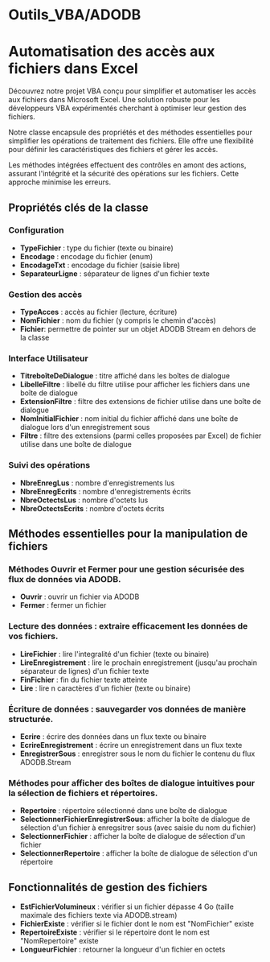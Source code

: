 # Outils_VBA/ADODB
<h1>Automatisation des accès aux fichiers dans Excel</h1>
<p>Découvrez notre projet VBA conçu pour simplifier et automatiser les accès aux fichiers dans Microsoft Excel. Une solution robuste pour les développeurs VBA expérimentés cherchant à optimiser leur gestion des fichiers.</p>
<p>Notre classe encapsule des propriétés et des méthodes essentielles pour simplifier les opérations de traitement des fichiers. Elle offre une flexibilité pour définir les caractéristiques des fichiers et gérer les accès.</p>
<p>Les méthodes intégrées effectuent des contrôles en amont des actions, assurant l'intégrité et la sécurité des opérations sur les fichiers. Cette approche minimise les erreurs.</p>
<h2>Propriétés clés de la classe</h2>
<h3>Configuration</h3>
<ul>
<li><strong>TypeFichier</strong> : type du fichier (texte ou binaire)</li>
<li><strong>Encodage</strong> : encodage du fichier (enum)</li>
<li><strong>EncodageTxt</strong> : encodage du fichier (saisie libre)</li>
<li><strong>SeparateurLigne</strong> : séparateur de lignes d'un fichier texte</li>
</ul>
<h3>Gestion des accès</h3>
<ul>
<li><strong>TypeAcces</strong> : accès au fichier (lecture, écriture)</li>
<li><strong>NomFichier</strong> : nom du fichier (y compris le chemin d'accès)</li>
<li><strong>Fichier</strong>: permettre de pointer sur un objet ADODB Stream en dehors de la classe</li>
</ul>
<h3>Interface Utilisateur</h3>
<ul>
<li><strong>TitreboîteDeDialogue</strong> : titre affiché dans les boîtes de dialogue</li>
<li><strong>LibelleFiltre</strong> : libellé du filtre utilise pour afficher les fichiers dans une boîte de dialogue</li>
<li><strong>ExtensionFiltre</strong> : filtre des extensions de fichier utilise dans une boîte de dialogue</li>
<li><strong>NomInitialFichier</strong> : nom initial du fichier affiché dans une boîte de dialogue lors d'un enregistrement  sous</li>
<li><strong>Filtre</strong> : filtre des extensions (parmi celles proposées par Excel) de fichier utilise dans une boîte de dialogue</li>
</ul>
<h3>Suivi des opérations</h3>
<ul>
<li><strong>NbreEnregLus</strong> : nombre d'enregistrements lus</li>
<li><strong>NbreEnregEcrits</strong> : nombre d'enregistrements écrits</li>
<li><strong>NbreOctectsLus</strong> : nombre d'octets lus</li>
<li><strong>NbreOctectsEcrits</strong> : nombre d'octets écrits</li>
</ul>
<h2>Méthodes essentielles pour la manipulation de fichiers</h2>
<h3>Méthodes Ouvrir et Fermer pour une gestion sécurisée des flux de données via ADODB.</h3>
<ul>
<li><strong>Ouvrir</strong> : ouvrir un fichier via ADODB</li>
<li><strong>Fermer</strong> : fermer un fichier</li>
</ul>
<h3>Lecture des données : extraire efficacement les données de vos fichiers.</h3>
<ul>
<li><strong>LireFichier</strong> : lire l'integralité d'un fichier (texte ou binaire)</li>
<li><strong>LireEnregistrement</strong> : lire le prochain enregistrement (jusqu'au prochain séparateur de lignes) d'un fichier texte</li>
<li><strong>FinFichier</strong> : fin du fichier texte atteinte</li>
<li><strong>Lire</strong> : lire n caractères d'un fichier (texte ou binaire)</li>
</ul>
<h3>Écriture de données : sauvegarder vos données de manière structurée.</h3>
<ul>
<li><strong>Ecrire</strong> : écrire des données dans un flux texte ou binaire</li>
<li><strong>EcrireEnregistrement</strong> : écrire un enregistrement dans un flux texte</li>
<li><strong>EnregistrerSous</strong> : enregistrer sous le nom du fichier le contenu du flux ADODB.Stream</li>
</ul>
<h3>Méthodes pour afficher des boîtes de dialogue intuitives pour la sélection de fichiers et répertoires.</h3>
<ul>
<li><strong>Repertoire</strong> : répertoire sélectionné dans une boîte de dialogue</li>
<li><strong>SelectionnerFichierEnregistrerSous</strong>: afficher la boîte de dialogue de sélection d'un fichier à enregsitrer sous (avec saisie du nom du fichier)</li>
<li><strong>SelectionnerFichier</strong> : afficher la boîte de dialogue de sélection d'un fichier</li>
<li><strong>SelectionnerRepertoire</strong> : afficher la boîte de dialogue de sélection d'un répertoire</li>
</ul>
<h2>Fonctionnalités de gestion des fichiers</h2>
<ul>
<li><strong>EstFichierVolumineux</strong> : vérifier si un fichier dépasse 4 Go (taille maximale des fichiers texte via ADODB.stream)</li>
<li><strong>FichierExiste</strong> : vérifier si le fichier dont le nom est "NomFichier" existe</li>
<li><strong>RepertoireExiste</strong> : vérifier si le répertoire dont le nom est "NomRepertoire" existe</li>
<li><strong>LongueurFichier</strong> : retourner la longueur d'un fichier en octets</li>
</ul>
